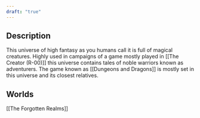```yaml
---
draft: "true"
---
```

## Description
This universe of high fantasy as you humans call it is full of magical creatures. Highly used in campaigns of a game mostly played in [[The Creator (R-00)]] this universe contains tales of noble warriors known as adventurers. The game known as [[Dungeons and Dragons]] is mostly set in this universe and its closest relatives.

## Worlds
[[The Forgotten Realms]]